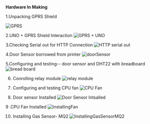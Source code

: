 
<b> Hardware In Making</b>

1.Unpacking GPRS Shield

![GPRS](https://github.com/niccs/checkthestatus/blob/master/Arduino/HardwareInMaking/1.UnpackingGPRSShield.png)


2.UNO + GPRS Shield Interaction
![GPRS + UNO](https://github.com/niccs/checkthestatus/blob/master/Arduino/HardwareInMaking/2.UNO%2BGPRSShieldInaction.png)

3.Checking Serial out for HTTP Connection
![HTTP serial out](https://github.com/niccs/checkthestatus/blob/master/Arduino/HardwareInMaking/3.CheckingSerialOut%20For%20HTTPConnection.png)


4.Door Sensor borrowed from printer
![doorSensor](https://github.com/niccs/checkthestatus/blob/master/Arduino/HardwareInMaking/4.DoorSensorFromPrinter.png)

5.Configuring and testing-- door sensor and DHT22 with breadboard
![bread board](https://github.com/niccs/checkthestatus/blob/master/Arduino/HardwareInMaking/5.%20ConfiguringAndTestingDoor%20Sensor%20and%20DHT22%20with%20Breadboard.jpg)

6. Conrolling relay module
![relay module](https://github.com/niccs/checkthestatus/blob/master/Arduino/HardwareInMaking/6.%20Controlling_RelayModule.png)

7. Configuring and testing CPU fan
![CPU Fan](https://github.com/niccs/checkthestatus/blob/master/Arduino/HardwareInMaking/7.%20ConfiguringAndTestingCPUFan.png)

8. Door sensor Installed
![Door Sensor Intsalled](https://github.com/niccs/checkthestatus/blob/master/Arduino/HardwareInMaking/8.%20DoorSensorInstalled.png)

9 .CPU Fan Installed
![InstallingFan](https://github.com/niccs/checkthestatus/blob/master/Arduino/HardwareInMaking/9.%20InstallingFan.png)

10. Installing Gas Sensor- MQ2
![InstallingGasSensorMQ2](https://github.com/niccs/checkthestatus/blob/master/Arduino/HardwareInMaking/10.%20InstallingGasSensorMQ2.png)
